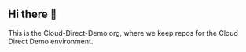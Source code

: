 ## Hi there 👋

This is the Cloud-Direct-Demo org, where we keep repos for the Cloud Direct Demo environment.
